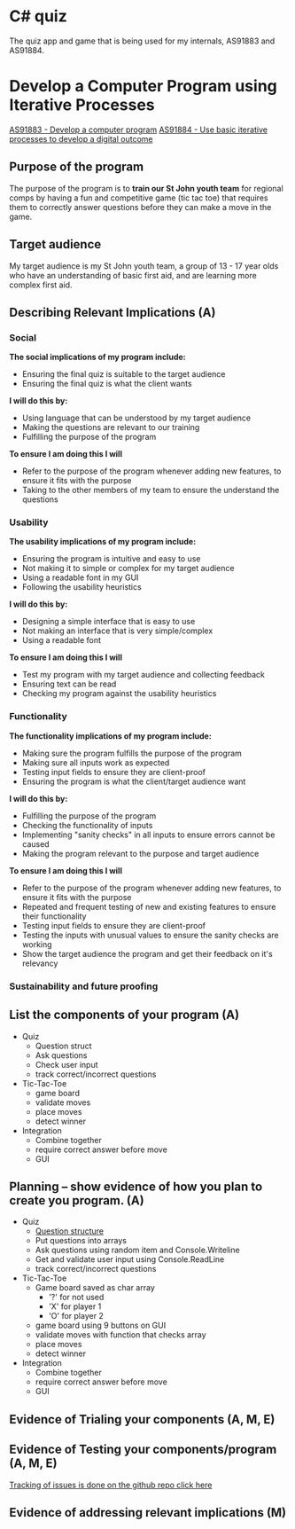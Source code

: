 # C# quiz
The quiz app and game that is being used for my internals, AS91883 and AS91884.


# Develop a Computer Program using Iterative Processes
[AS91883 - Develop a computer program](https://www.nzqa.govt.nz/nqfdocs/ncea-resource/achievements/2019/as91883.pdf)
[AS91884 - Use basic iterative processes to develop a digital outcome](https://www.nzqa.govt.nz/nqfdocs/ncea-resource/achievements/2019/as91884.pdf)

## Purpose of the program
The purpose of the program is to **train our St John youth team** for regional comps by having a fun and competitive game (tic tac toe) that requires them to correctly answer questions before they can make a move in the game.

## Target audience
My target audience is my St John youth team, a group of 13 - 17 year olds who have an understanding of basic first aid, and are learning more complex first aid.

## Describing Relevant Implications (A)

### Social
**The social implications of my program include:**
* Ensuring the final quiz is suitable to the target audience
* Ensuring the final quiz is what the client wants

**I will do this by:**
* Using language that can be understood by my target audience
* Making the questions are relevant to our training
* Fulfilling the purpose of the program

**To ensure I am doing this I will**
* Refer to the purpose of the program whenever adding new features, to ensure it fits with the purpose
* Taking to the other members of my team to ensure the understand the questions

### Usability
**The usability implications of my program include:**
* Ensuring the program is intuitive and easy to use
* Not making it to simple or complex for my target audience
* Using a readable font in my GUI
* Following the usability heuristics

**I will do this by:**
* Designing a simple interface that is easy to use
* Not making an interface that is very simple/complex
* Using a readable font

**To ensure I am doing this I will**
* Test my program with my target audience and collecting feedback
* Ensuring text can be read
* Checking my program against the usability heuristics

### Functionality
**The functionality implications of my program include:**
* Making sure the program fulfills the purpose of the program
* Making sure all inputs work as expected
* Testing input fields to ensure they are client-proof
* Ensuring the program is what the client/target audience want

**I will do this by:**
* Fulfilling the purpose of the program
* Checking the functionality of inputs
* Implementing "sanity checks" in all inputs to ensure errors cannot be caused
* Making the program relevant to the purpose and target audience

**To ensure I am doing this I will**
* Refer to the purpose of the program whenever adding new features, to ensure it fits with the purpose
* Repeated and frequent testing of new and existing features to ensure their functionality
* Testing input fields to ensure they are client-proof
* Testing the inputs with unusual values to ensure the sanity checks are working
* Show the target audience the program and get their feedback on it's relevancy

### Sustainability and future proofing 


## List the components of your program (A)
* Quiz
    * Question struct
	* Ask questions
	* Check user input
	* track correct/incorrect questions
* Tic-Tac-Toe
	* game board
	* validate moves
	* place moves
	* detect winner
* Integration
	* Combine together
	* require correct answer before move
	* GUI
## Planning – show evidence of how you plan to create you program. (A)
* Quiz
    * [Question structure](https://www.w3schools.com/cs/cs_constructors.php)
	* Put questions into arrays
	* Ask questions using random item and Console.Writeline
	* Get and validate user input using Console.ReadLine
	* track correct/incorrect questions
* Tic-Tac-Toe
	* Game board saved as char array
		* '?' for not used
		* 'X' for player 1
		* 'O' for player 2
	* game board using 9 buttons on GUI
	* validate moves with function that checks array
	* place moves
	* detect winner
* Integration
	* Combine together
	* require correct answer before move
	* GUI

## Evidence of Trialing your components (A, M, E)

## Evidence of Testing your components/program (A, M, E)
[Tracking of issues is done on the github repo click here](https://github.com/mmoomocow/csharp-quiz/issues?q=is%3Aissue)
## Evidence of addressing relevant implications (M)


